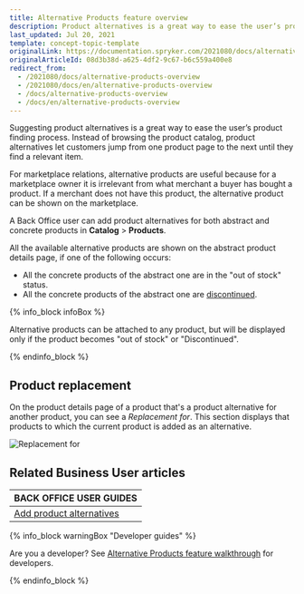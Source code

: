 ```yaml
---
title: Alternative Products feature overview
description: Product alternatives is a great way to ease the user’s product finding process. It lets the user jump over product pages until they find a relevant item.
last_updated: Jul 20, 2021
template: concept-topic-template
originalLink: https://documentation.spryker.com/2021080/docs/alternative-products-overview
originalArticleId: 08d3b38d-a625-4df2-9c67-b6c559a400e8
redirect_from:
  - /2021080/docs/alternative-products-overview
  - /2021080/docs/en/alternative-products-overview
  - /docs/alternative-products-overview
  - /docs/en/alternative-products-overview
---
```


Suggesting product alternatives is a great way to ease the user’s product finding process. Instead of browsing the product catalog, product alternatives let customers jump from one product page to the next until they find a relevant item.

For marketplace relations, alternative products are useful because for a marketplace owner it is irrelevant from what merchant a buyer has bought a product. If a merchant does not have this product, the alternative product can be shown on the marketplace.

A Back Office user can add product alternatives for both abstract and concrete products in **Catalog** > **Products**.

All the available alternative products are shown on the abstract product details page, if one of the following occurs:

* All the concrete products of the abstract one are in the "out of stock" status.
* All the concrete products of the abstract one are [discontinued](/docs/scos/user/features/{{page.version}}/product-feature-overview/discontinued-products-overview.html).

{% info_block infoBox %}

Alternative products can be attached to any product, but will be displayed only if the product becomes "out of stock" or "Discontinued".

{% endinfo_block %}

## Product replacement

On the product details page of a product that's a product alternative for another product, you can see a *Replacement for*. This section displays that products to which the current product is added as an alternative.

![Replacement for](https://spryker.s3.eu-central-1.amazonaws.com/docs/Features/Product+Management/Alternative+Products/Alternative+Products+Feature+Overview/replacement-for.png)

## Related Business User articles

|BACK OFFICE USER GUIDES|
|---|
| [Add product alternatives](/docs/scos/user/back-office-user-guides/{{page.version}}/catalog/products/manage-concrete-products/adding-product-alternatives.html) |

{% info_block warningBox "Developer guides" %}

Are you a developer? See [Alternative Products feature walkthrough](/docs/scos/dev/feature-walkthroughs/{{page.version}}/alternative-products-feature-walkthrough.html) for developers.

{% endinfo_block %}
